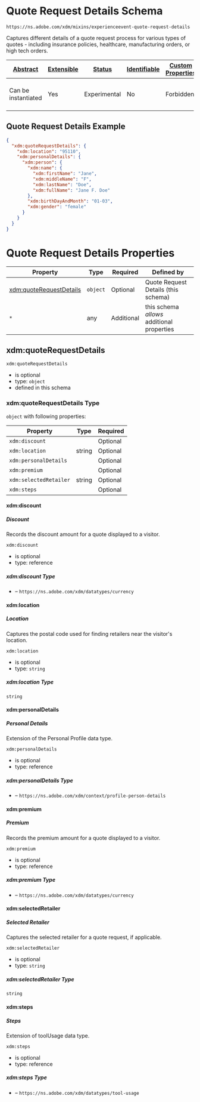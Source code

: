 
# Quote Request Details Schema

```
https://ns.adobe.com/xdm/mixins/experienceevent-quote-request-details
```

Captures different details of a quote request process for various types of quotes - including insurance policies, healthcare, manufacturing orders, or high tech orders.

| [Abstract](../../../abstract.md) | [Extensible](../../../extensions.md) | [Status](../../../status.md) | [Identifiable](../../../id.md) | [Custom Properties](../../../extensions.md) | [Additional Properties](../../../extensions.md) | Defined In |
|----------------------------------|--------------------------------------|------------------------------|--------------------------------|---------------------------------------------|-------------------------------------------------|------------|
| Can be instantiated | Yes | Experimental | No | Forbidden | Permitted | [mixins/experience-event/experienceevent-quote-request-details.schema.json](mixins/experience-event/experienceevent-quote-request-details.schema.json) |

## Quote Request Details Example
```json
{
  "xdm:quoteRequestDetails": {
    "xdm:location": "95110",
    "xdm:personalDetails": {
      "xdm:person": {
        "xdm:name": {
          "xdm:firstName": "Jane",
          "xdm:middleName": "F",
          "xdm:lastName": "Doe",
          "xdm:fullName": "Jane F. Doe"
        },
        "xdm:birthDayAndMonth": "01-03",
        "xdm:gender": "female"
      }
    }
  }
}
```

# Quote Request Details Properties

| Property | Type | Required | Defined by |
|----------|------|----------|------------|
| [xdm:quoteRequestDetails](#xdmquoterequestdetails) | `object` | Optional | Quote Request Details (this schema) |
| `*` | any | Additional | this schema *allows* additional properties |

## xdm:quoteRequestDetails


`xdm:quoteRequestDetails`
* is optional
* type: `object`
* defined in this schema

### xdm:quoteRequestDetails Type


`object` with following properties:


| Property | Type | Required |
|----------|------|----------|
| `xdm:discount`|  | Optional |
| `xdm:location`| string | Optional |
| `xdm:personalDetails`|  | Optional |
| `xdm:premium`|  | Optional |
| `xdm:selectedRetailer`| string | Optional |
| `xdm:steps`|  | Optional |



#### xdm:discount
##### Discount

Records the discount amount for a quote displayed to a visitor.

`xdm:discount`
* is optional
* type: reference

##### xdm:discount Type


* []() – `https://ns.adobe.com/xdm/datatypes/currency`







#### xdm:location
##### Location

Captures the postal code used for finding retailers near the visitor's location.

`xdm:location`
* is optional
* type: `string`

##### xdm:location Type


`string`








#### xdm:personalDetails
##### Personal Details

Extension of the Personal Profile data type.

`xdm:personalDetails`
* is optional
* type: reference

##### xdm:personalDetails Type


* []() – `https://ns.adobe.com/xdm/context/profile-person-details`







#### xdm:premium
##### Premium

Records the premium amount for a quote displayed to a visitor.

`xdm:premium`
* is optional
* type: reference

##### xdm:premium Type


* []() – `https://ns.adobe.com/xdm/datatypes/currency`







#### xdm:selectedRetailer
##### Selected Retailer

Captures the selected retailer for a quote request, if applicable. 

`xdm:selectedRetailer`
* is optional
* type: `string`

##### xdm:selectedRetailer Type


`string`








#### xdm:steps
##### Steps

Extension of toolUsage data type.

`xdm:steps`
* is optional
* type: reference

##### xdm:steps Type


* []() – `https://ns.adobe.com/xdm/datatypes/tool-usage`









